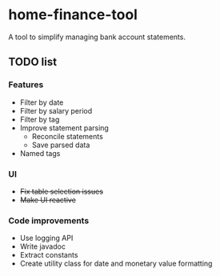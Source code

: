 # home-finance-tool

A tool to simplify managing bank account statements.

## TODO list

### Features
* Filter by date
* Filter by salary period
* Filter by tag
* Improve statement parsing
  * Reconcile statements
  * Save parsed data
* Named tags

### UI
* ~~Fix table selection issues~~
* ~~Make UI reactive~~

### Code improvements
* Use logging API
* Write javadoc
* Extract constants
* Create utility class for date and monetary value formatting

